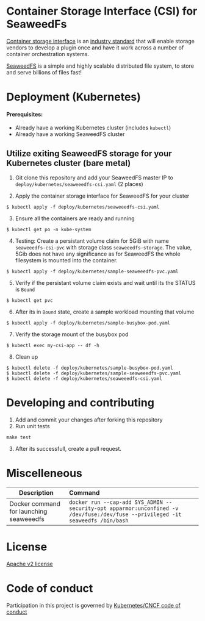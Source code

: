 # Container Storage Interface (CSI) for SeaweedFs
[Container storage interface](https://kubernetes-csi.github.io/docs/) is an [industry standard](https://github.com/container-storage-interface/spec/blob/master/spec.md) that will enable storage vendors to develop a plugin once and have it work across a number of container orchestration systems.

[SeaweedFS](https://github.com/chrislusf/seaweedfs) is a simple and highly scalable distributed file system, to store and serve billions of files fast!

# Deployment (Kubernetes)
#### Prerequisites:
* Already have a working Kubernetes cluster (includes `kubectl`)
* Already have a working SeaweedFS cluster

## Utilize exiting SeaweedFS storage for your Kubernetes cluster (bare metal)

1. Git clone this repository and add your SeaweedFS master IP to `deploy/kubernetes/seaweeedfs-csi.yaml` (2 places)

2. Apply the container storage interface for SeaweedFS for your cluster
```
$ kubectl apply -f deploy/kubernetes/seaweeedfs-csi.yaml
```
3. Ensure all the containers are ready and running
```
$ kubectl get po -n kube-system
```
4. Testing: Create a persistant volume claim for 5GiB with name `seaweeedfs-csi-pvc` with storage class `seaweeedfs-storage`. The value, 5Gib does not have any significance as for SeaweedFS the whole filesystem is mounted into the container.
```
$ kubectl apply -f deploy/kubernetes/sample-seaweeedfs-pvc.yaml
```
5. Verify if the persistant volume claim exists and wait until its the STATUS is `Bound`
```
$ kubectl get pvc
```
6. After its in `Bound` state, create a sample workload mounting that volume
```
$ kubectl apply -f deploy/kubernetes/sample-busybox-pod.yaml
```
7. Verify the storage mount of the busybox pod
```
$ kubectl exec my-csi-app -- df -h
```
8. Clean up 
```
$ kubectl delete -f deploy/kubernetes/sample-busybox-pod.yaml
$ kubectl delete -f deploy/kubernetes/sample-seaweeedfs-pvc.yaml
$ kubectl delete -f deploy/kubernetes/seaweeedfs-csi.yaml
```

# Developing and contributing

1. Add and commit your changes after forking this repository
2. Run unit tests
```
make test
```
3. After its successfull, create a pull request.


# Miscelleneous
| Description                        | Command       |
| -------------                      |:------------- |
|Docker command for launching seaweeedfs|`docker run --cap-add SYS_ADMIN --security-opt apparmor:unconfined -v /dev/fuse:/dev/fuse --privileged -it seaweedfs /bin/bash`

# License
[Apache v2 license](https://www.apache.org/licenses/LICENSE-2.0)

# Code of conduct
Participation in this project is governed by [Kubernetes/CNCF code of conduct](https://github.com/kubernetes/community/blob/master/code-of-conduct.md)